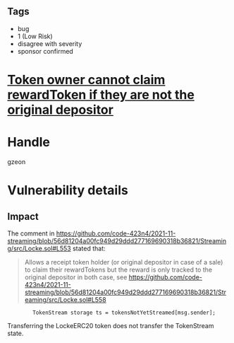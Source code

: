 ## Tags

- bug
- 1 (Low Risk)
- disagree with severity
- sponsor confirmed

# [Token owner cannot claim rewardToken if they are not the original depositor](https://github.com/code-423n4/2021-11-streaming-findings/issues/204) 

# Handle

gzeon


# Vulnerability details

## Impact
The comment in https://github.com/code-423n4/2021-11-streaming/blob/56d81204a00fc949d29ddd277169690318b36821/Streaming/src/Locke.sol#L553 stated that: 
> Allows a receipt token holder (or original depositor in case of a sale) to claim their rewardTokens
but the reward is only tracked to the original depositor in both case, see
https://github.com/code-423n4/2021-11-streaming/blob/56d81204a00fc949d29ddd277169690318b36821/Streaming/src/Locke.sol#L558
```
        TokenStream storage ts = tokensNotYetStreamed[msg.sender];
```
Transferring the LockeERC20 token does not transfer the TokenStream state.


